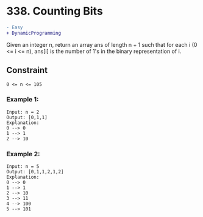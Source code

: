 # 338. Counting Bits

```diff 
- Easy
+ DynamicProgramming
```

Given an integer n, return an array ans of length n + 1 such that for each i (0 <= i <= n), ans[i] is the number of 1's in the binary representation of i.

## Constraint
```0 <= n <= 105```

### Example 1:
```
Input: n = 2
Output: [0,1,1]
Explanation:
0 --> 0
1 --> 1
2 --> 10
```
### Example 2:
```
Input: n = 5
Output: [0,1,1,2,1,2]
Explanation:
0 --> 0
1 --> 1
2 --> 10
3 --> 11
4 --> 100
5 --> 101
```